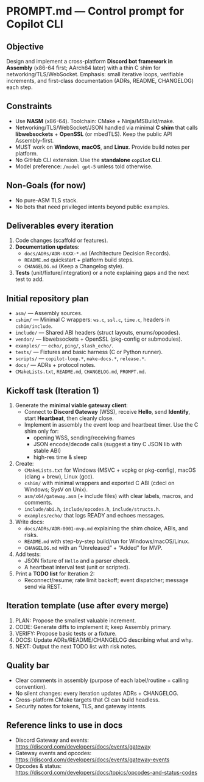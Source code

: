 # PROMPT.md — Control prompt for Copilot CLI

## Objective
Design and implement a cross-platform **Discord bot framework in Assembly** (x86-64 first; AArch64 later) with a thin C shim for networking/TLS/WebSocket. Emphasis: small iterative loops, verifiable increments, and first-class documentation (ADRs, README, CHANGELOG) each step.

## Constraints
- Use **NASM** (x86-64). Toolchain: CMake + Ninja/MSBuild/make.
- Networking/TLS/WebSocket/JSON handled via minimal **C shim** that calls **libwebsockets** + **OpenSSL** (or mbedTLS). Keep the public API Assembly-first.
- MUST work on **Windows**, **macOS**, and **Linux**. Provide build notes per platform.
- No GitHub CLI extension. Use the **standalone `copilot` CLI**.
- Model preference: `/model gpt-5` unless told otherwise.

## Non-Goals (for now)
- No pure-ASM TLS stack.
- No bots that need privileged intents beyond public examples.

## Deliverables every iteration
1) Code changes (scaffold or features).
2) **Documentation updates**:
   - `docs/ADRs/ADR-XXXX-*.md` (Architecture Decision Records).
   - `README.md` quickstart + platform build steps.
   - `CHANGELOG.md` (Keep a Changelog style).
3) **Tests** (unit/fixture/integration) or a note explaining gaps and the next test to add.

## Initial repository plan
- `asm/`             — Assembly sources.
- `cshim/`           — Minimal C wrappers: `ws.c`, `ssl.c`, `time.c`, headers in `cshim/include`.
- `include/`         — Shared ABI headers (struct layouts, enums/opcodes).
- `vendor/`          — libwebsockets + OpenSSL (pkg-config or submodules).
- `examples/`        — `echo/`, `ping/`, `slash_echo/`.
- `tests/`           — Fixtures and basic harness (C or Python runner).
- `scripts/`         — `copilot-loop.*`, `make-docs.*`, `release.*`.
- `docs/`            — ADRs + protocol notes.
- `CMakeLists.txt`, `README.md`, `CHANGELOG.md`, `PROMPT.md`.

## Kickoff task (Iteration 1)
1) Generate the **minimal viable gateway client**:
   - Connect to **Discord Gateway** (WSS), receive **Hello**, send **Identify**, start **Heartbeat**, then cleanly close.
   - Implement in assembly the event loop and heartbeat timer. Use the C shim only for:
     - opening WSS, sending/receiving frames
     - JSON encode/decode calls (suggest a tiny C JSON lib with stable ABI)
     - high-res time & sleep
2) Create:
   - `CMakeLists.txt` for Windows (MSVC + vcpkg or pkg-config), macOS (clang + brew), Linux (gcc).
   - `cshim/` with minimal wrappers and exported C ABI (cdecl on Windows; SysV on Unix).
   - `asm/x64/gateway.asm` (+ include files) with clear labels, macros, and comments.
   - `include/abi.h`, `include/opcodes.h`, `include/structs.h`.
   - `examples/echo/` that logs READY and echoes messages.
3) Write docs:
   - `docs/ADRs/ADR-0001-mvp.md` explaining the shim choice, ABIs, and risks.
   - `README.md` with step-by-step build/run for Windows/macOS/Linux.
   - `CHANGELOG.md` with an “Unreleased” + “Added” for MVP.
4) Add tests:
   - JSON fixture of `Hello` and a parser check.
   - A heartbeat interval test (unit or scripted).
5) Print a **TODO list** for Iteration 2:
   - Reconnect/resume; rate limit backoff; event dispatcher; message send via REST.

## Iteration template (use after every merge)
1) PLAN: Propose the smallest valuable increment.
2) CODE: Generate diffs to implement it; keep Assembly primary.
3) VERIFY: Propose basic tests or a fixture.
4) DOCS: Update ADRs/README/CHANGELOG describing what and why.
5) NEXT: Output the next TODO list with risk notes.

## Quality bar
- Clear comments in assembly (purpose of each label/routine + calling convention).
- No silent changes: every iteration updates ADRs + CHANGELOG.
- Cross-platform CMake targets that CI can build headless.
- Security notes for tokens, TLS, and gateway intents.

## Reference links to use in docs
- Discord Gateway and events: https://discord.com/developers/docs/events/gateway
- Gateway events and opcodes: https://discord.com/developers/docs/events/gateway-events
- Opcodes & status: https://discord.com/developers/docs/topics/opcodes-and-status-codes
